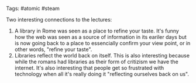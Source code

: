 Tags: #atomic #steam 

Two interesting connections to the lectures:
1. A library in Rome was seen as a place to refine your taste. It's funny how the web was seen as a source of information in its eariler days but is now going back to a place to essencially confirm your view point, or in other words, "refine your taste".
2. Libraries reflect the world back on itself. This is also interesting because while the romans had libraries as their form of critizism we have the internet. It's also interesting that people get so frustrated with technology when all it's really doing it "reflecting ourselves back on us".